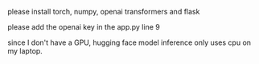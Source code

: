 please install torch, numpy, openai transformers and flask


please add the openai key in the app.py line 9 


since I don't have a GPU, hugging face model inference only uses cpu on my laptop. 
